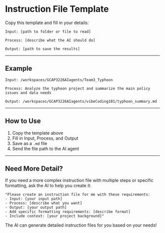 # Instruction File Template

Copy this template and fill in your details:

```
Input: [path to folder or file to read]

Process: [describe what the AI should do]

Output: [path to save the results]
```

---

## Example

```
Input: /workspaces/GCAP3226AIagents/Team3_Typhoon

Process: Analyze the typhoon project and summarize the main policy issues and data needs

Output: /workspaces/GCAP3226AIagents/vibeCoding101/typhoon_summary.md
```

---

## How to Use

1. Copy the template above
2. Fill in Input, Process, and Output
3. Save as a `.md` file
4. Send the file path to the AI agent

---

## Need More Detail?

If you need a more complex instruction file with multiple steps or specific formatting, ask the AI to help you create it:

```
"Please create an instruction file for me with these requirements:
- Input: [your input path]
- Process: [describe what you want]
- Output: [your output path]
- Add specific formatting requirements: [describe format]
- Include context: [your project background]"
```

The AI can generate detailed instruction files for you based on your needs!
